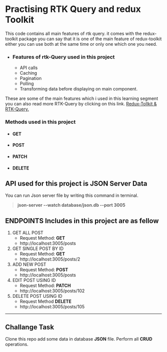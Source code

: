 # Practising RTK Query and redux Toolkit

This code contains all main features of rtk query. it comes with the redux-toolkit package you can say that it is one of the main feature of redux-toolkit either you can use both at the same time or only one which one you need.

- ### Features of rtk-Query used in this project

  - API calls
  - Caching
  - Pagination
  - Polling
  - Transforming data before displaying on main component.

These are some of the main features which i used in this learning segment you can also read more RTK-Query by clicking on this link. [Redux-Tollkit & RTK-Query.](https://redux-toolkit.js.org/rtk-query/overview)

### Methods used in this project

- #### GET
- #### POST
- #### PATCH
- #### DELETE

## API used for this project is JSON Server Data

You can run Json server file by writing this command in terminal.

> **json-server --watch database/json.db --port 3005**

## ENDPOINTS Includes in this project are as fellow

1. GET ALL POST
   - Request Method: **GET**
   - http://localhost:3005/posts
2. GET SINGLE POST BY ID
   - Request Method: **GET**
   - http://localhost:3005/posts/2
3. ADD NEW POST
   - Request Method: **POST**
   - http://localhost:3005/posts
4. EDIT POST USING ID
   - Request Method: **PATCH**
   - http://localhost:3005/posts/102
5. DELETE POST USING ID
   - Request Method **DELETE**
   - http://localhost:3005/posts/105

---

## Challange Task

Clone this repo add some data in database **JSON** file. Perform all **CRUD** operations.
